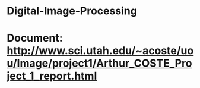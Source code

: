 # Digital-Image-Processing
# Document: http://www.sci.utah.edu/~acoste/uou/Image/project1/Arthur_COSTE_Project_1_report.html
